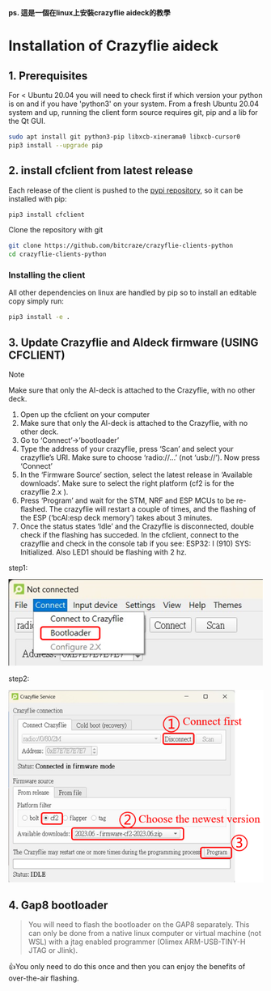 **ps. 這是一個在linux上安裝crazyflie aideck的教學**

# Installation of Crazyflie aideck
## 1. Prerequisites
For < Ubuntu 20.04 you will need to check first if which version your python is on and if you have 'python3' on your system.
From a fresh Ubuntu 20.04 system and up, running the client form source requires git, pip and a lib for the Qt GUI.
```bash
sudo apt install git python3-pip libxcb-xinerama0 libxcb-cursor0
pip3 install --upgrade pip
```


## 2. install cfclient from latest release
Each release of the client is pushed to the [pypi repository](https://pypi.org/), so it can be installed with pip:
```bash
pip3 install cfclient
```

Clone the repository with git
```bash
git clone https://github.com/bitcraze/crazyflie-clients-python
cd crazyflie-clients-python
```

### Installing the client
All other dependencies on linux are handled by pip so to install an editable copy simply run:
```bash
pip3 install -e .
```


## 3. Update Crazyflie and AIdeck firmware (USING CFCLIENT)
> [!NOTE]
> Make sure that only the AI-deck is attached to the Crazyflie, with no other deck.

1. Open up the cfclient on your computer
2. Make sure that only the AI-deck is attached to the Crazyflie, with no other deck.
3. Go to ‘Connect’->’bootloader’
4. Type the address of your crazyflie, press ‘Scan’ and select your crazyflie’s URI. Make sure to choose ‘radio://…’ (not ‘usb://’). Now press ‘Connect’
5. In the ‘Firmware Source’ section, select the latest release in ‘Available downloads’. Make sure to select the right platform (cf2 is for the crazyflie 2.x ).
6. Press ‘Program’ and wait for the STM, NRF and ESP MCUs to be re-flashed. The crazyflie will restart a couple of times, and the flashing of the ESP (‘bcAI:esp deck memory’) takes about 3 minutes.
7. Once the status states ‘Idle’ and the Crazyflie is disconnected, double check if the flashing has succeded. In the cfclient, connect to the crazyflie and check in the console tab if you see: ESP32: I (910) SYS: Initialized. Also LED1 should be flashing with 2 hz.

step1: 

![image](https://github.com/zeus950068/NTHU_Micro_Drone_LAB/blob/main/CRAZYFLIE/TUTORIAL/install%20aideck/build%20firmware(1).png)

step2:

![image](https://github.com/zeus950068/NTHU_Micro_Drone_LAB/blob/main/CRAZYFLIE/TUTORIAL/install%20aideck/build%20firmware(2).png)


## 4. Gap8 bootloader
> You will need to flash the bootloader on the GAP8 separately. This can only be done from a native linux computer or virtual machine (not WSL) with a jtag enabled programmer (Olimex ARM-USB-TINY-H JTAG or Jlink).

:+1:You only need to do this once and then you can enjoy the benefits of over-the-air flashing.
